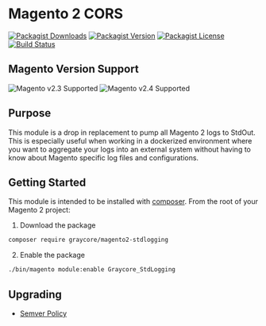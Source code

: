 # Magento 2 CORS

[![Packagist Downloads](https://img.shields.io/packagist/dm/graycore/magento2-stdlogging?color=blue)](https://packagist.org/packages/graycore/magento2-stdlogging/stats)
[![Packagist Version](https://img.shields.io/packagist/v/graycore/magento2-stdlogging?color=blue)](https://packagist.org/packages/graycore/magento2-stdlogging)
[![Packagist License](https://img.shields.io/packagist/l/graycore/magento2-stdlogging)](https://github.com/graycoreio/magento2-stdlogging/blob/master/LICENSE)
[![Build Status](https://graycore.visualstudio.com/open-source/_apis/build/status/graycoreio.magento2-stdlogging?branchName=master)](https://graycore.visualstudio.com/open-source/_build/latest?definitionId=14&branchName=master)

## Magento Version Support
![Magento v2.3 Supported](https://img.shields.io/badge/Magento-2.3-brightgreen.svg?labelColor=2f2b2f&logo=magento&logoColor=f26724&color=464246&longCache=true&style=flat)
![Magento v2.4 Supported](https://img.shields.io/badge/Magento-2.4-brightgreen.svg?labelColor=2f2b2f&logo=magento&logoColor=f26724&color=464246&longCache=true&style=flat)

## Purpose
This module is a drop in replacement to pump all Magento 2 logs to StdOut. This is especially useful when working in a dockerized environment where you want to aggregate your logs into an external system without having to know about Magento specific log files and configurations.

## Getting Started
This module is intended to be installed with [composer](https://getcomposer.org/). From the root of your Magento 2 project:

1. Download the package
```bash
composer require graycore/magento2-stdlogging
```
2. Enable the package

```bash
./bin/magento module:enable Graycore_StdLogging
```
## Upgrading
* [Semver Policy](https://semver.org/)